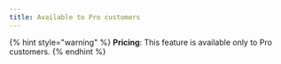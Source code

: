 ```yaml
---
title: Available to Pro customers
---
```


{% hint style="warning" %}
**Pricing**: This feature is available only to Pro customers.
{% endhint %}
